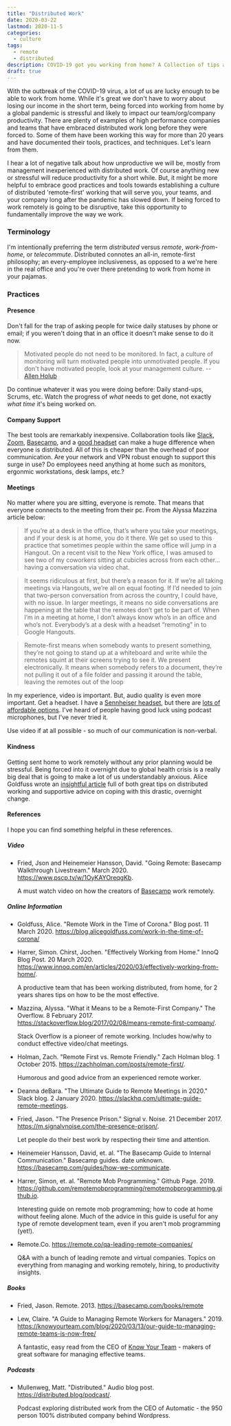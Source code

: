 ```yaml
---
title: "Distributed Work"
date: 2020-03-22
lastmod: 2020-11-5
categories:
  - culture
tags:
  - remote
  - distributed
description: COVID-19 got you working from home? A Collection of tips and resources.
draft: true
---
```


With the outbreak of the COVID-19 virus, a lot of us are lucky enough to be able to work from home. While it's great we
don't have to worry about losing our income in the short term, being forced into working from home by a global pandemic
is stressful and likely to impact our team/org/company productivity.<!--more--> There are plenty of examples of high
performance companies and teams that have embraced distributed work long before they were forced to. Some of them have
been working this way for more than 20 years and have documented their tools, practices, and techniques. Let's learn
from them.

I hear a lot of negative talk about how unproductive we will be, mostly from management inexperienced with distributed
work. Of course anything new or stressful will reduce productivity for a short while. But, it might be more helpful to
embrace good practices and tools towards establishing a culture of distributed 'remote-first' working that will serve
you, your teams, and your company long after the pandemic has slowed down. If being forced to work remotely is going to
be disruptive, take this opportunity to fundamentally improve the way we work.

### Terminology

I'm intentionally preferring the term _distributed_ versus _remote_, _work-from-home_, or _telecommute_. Distributed
connotes an all-in, remote-first philosophy; an every-employee inclusiveness, as opposed to a we're here in the real
office and you're over there pretending to work from home in your pajamas.

### Practices

#### Presence

Don't fall for the trap of asking people for twice daily statuses by phone or email; if you weren't doing that in an office it doesn't
make sense to do it now.

> Motivated people do not need to be monitored. In fact, a culture of monitoring will turn motivated people into
  unmotivated people. If you don't have motivated people, look at your management culture. -- [Allen Holub][allen-holub]

Do continue whatever it was you were doing before: Daily stand-ups, Scrums, etc. Watch the progress of _what_ needs to get
done, not exactly _what time_ it's being worked on.

#### Company Support

The best tools are remarkably inexpensive. Collaboration tools like [Slack][slack], [Zoom][zoom], [Basecamp][basecamp],
and a [good headset][sennheiser-sc30] can make a huge difference when everyone is distributed. All of this is cheaper
than the overhead of poor communication. Are your network and VPN robust enough to support this surge in use? Do
employees need anything at home such as monitors, ergonmic workstations, desk lamps, etc.?

#### Meetings

No matter where you are sitting, everyone is remote. That means that everyone connects to the meeting from their
pc. From the Alyssa Mazzina article below:

> If you’re at a desk in the office, that’s where you take your meetings, and if your desk is at home, you do it
there. We get so used to this practice that sometimes people within the same office will jump in a Hangout. On a recent
visit to the New York office, I was amused to see two of my coworkers sitting at cubicles across from each
other... having a conversation via video chat.

> It seems ridiculous at first, but there’s a reason for it. If we’re all taking meetings via Hangouts, we’re all on
equal footing. If I’d needed to join that two-person conversation from across the country, I could have, with no
issue. In larger meetings, it means no side conversations are happening at the table that the remotes don’t get to be
part of. When I’m in a meeting at home, I don’t always know who’s in an office and who’s not. Everybody’s at a desk with
a headset “remoting” in to Google Hangouts.

> Remote-first means when somebody wants to present something, they’re not going to stand up at a whiteboard and write
while the remotes squint at their screens trying to see it. We present electronically. It means when somebody refers to
a document, they’re not pulling it out of a file folder and passing it around the table, leaving the remotes out of the
loop

In my experience, video is important. But, audio quality is even more important. Get a headset. I have a [Sennheiser
headset][sennheiser-sc30], but there are [lots of affordable options][dont-mute-get-a-better-headset]. I've heard of
people having good luck using podcast microphones, but I've never tried it.

Use video if at all possible - so much of our communication is non-verbal.

#### Kindness

Getting sent home to work remotely without any prior planning would be stressful. Being forced into it overnight due to
global health crisis is a really big deal that is going to make a lot of us understandably anxious. Alice Goldfuss wrote
an [insightful article][remote-work-in-the-time-of-covid19] full of both great tips on distributed working and
supportive advice on coping with this drastic, overnight change.

#### References

I hope you can find something helpful in these references.

##### Video

- Fried, Json and Heinemeier Hansson, David. "Going Remote: Basecamp Walkthrough Livestream."
  March 2020. https://www.pscp.tv/w/1OyKAYOreqgKb.

  A must watch video on how the creators of [Basecamp][basecamp] work remotely.

##### Online Information

- Goldfuss, Alice. "Remote Work in the Time of Corona." Blog post. 11 March 2020. https://blog.alicegoldfuss.com/work-in-the-time-of-corona/

- Harrer, Simon. Chirst, Jochen. "Effectively Working from Home." InnoQ Blog Post. 20 March 2020.
  https://www.innoq.com/en/articles/2020/03/effectively-working-from-home/.

  A productive team that has been working distributed, from home, for 2 years shares tips on how to be the most effective.

- Mazzina, Alyssa. "What it Means to be a Remote-First Company." The Overflow. 8
  February 2017. https://stackoverflow.blog/2017/02/08/means-remote-first-company/.

  Stack Overflow is a pioneer of remote working. Includes how/why to conduct effective video/chat meetings.

- Holman, Zach. "Remote First vs. Remote Friendly." Zach Holman blog. 1 October 2015. https://zachholman.com/posts/remote-first/.

  Humorous and good advice from an experienced remote worker.

- Deanna deBara. "The Ultimate Guide to Remote Meetings in 2020." Slack blog. 2 January 2020.
  https://slackhq.com/ultimate-guide-remote-meetings.

- Fried, Jason. "The Presence Prison." Signal v. Noise. 21 December 2017.
  https://m.signalvnoise.com/the-presence-prison/.

  Let people do their best work by respecting their time and attention.

- Heinemeier Hansson, David, et. al. "The Basecamp Guide to Internal Communication." Basecamp guides. date unknown.
  https://basecamp.com/guides/how-we-communicate.

- Harrer, Simon, et. al. "Remote Mob Programming." Github Page. 2019. https://github.com/remotemobprogramming/remotemobprogramming.github.io.

  Interesting guide on remote mob programming; how to code at home without feeling alone. Much of the advice in this
  guide is
  useful for any type of remote development team, even if you aren't mob programming (yet!).

- Remote.Co. https://remote.co/qa-leading-remote-companies/

  Q&A with a bunch of leading remote and virtual companies. Topics on everything from managing and working remotely,
  hiring, to productivity insights.

##### Books

- Fried, Jason. Remote. 2013. https://basecamp.com/books/remote

- Lew, Claire. "A Guide to Managing Remote Workers for
  Managers." 2019. https://knowyourteam.com/blog/2020/03/13/our-guide-to-managing-remote-teams-is-now-free/

  A fantastic, easy read from the CEO of [Know Your Team][know-your-team] - makers of great software for managing effective teams.

##### Podcasts

- Mullenweg, Matt. "Distributed." Audio blog post. https://distributed.blog/podcast/.

  Podcast exploring distributed work from the CEO of Automatic - the 950 person 100% distributed company behind Wordpress.

<!-- ref links -->
[github-pull-request]: https://help.github.com/en/github/collaborating-with-issues-and-pull-requests/about-pull-requests "github-pull-request-help"

[slack]: https://slack.com/ "Slack Communication Tools"

[zoom]: https://zoom.us/ "Zoom Video Conferencing"

[sennheiser-sc30]: https://www.eposaudio.com/en/us/enterprise/products/sc-30-usb-ml-headset-504546 "Sennheiser SC30 Headset"

[basecamp]: https://basecamp.com/ "Basecamp"

[remote-work-in-the-time-of-covid19]: https://blog.alicegoldfuss.com/work-in-the-time-of-corona/

[know-your-team]: https://knowyourteam.com "Know Your Team"

[allen-holub]: https://twitter.com/allenholub "Allen Holub"

[dont-mute-get-a-better-headset]: https://ma.tt/2020/03/dont-mute-get-a-better-headset/ "Matt on Headsets"
